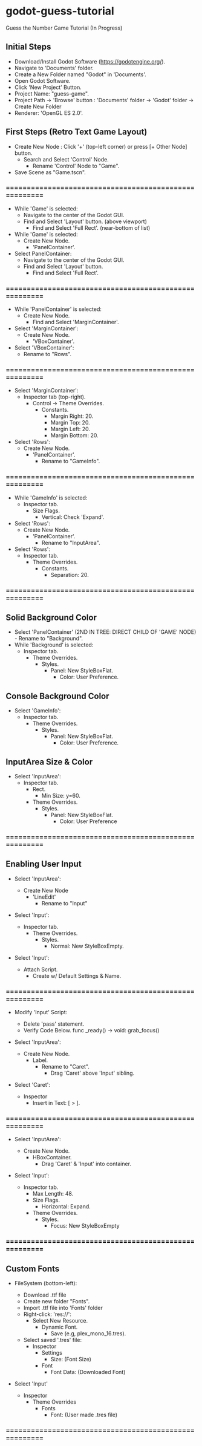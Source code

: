 # godot-guess-tutorial
Guess the Number Game Tutorial (In Progress)

## Initial Steps
- Download/Install Godot Software (https://godotengine.org/).
- Navigate to 'Documents' folder.
- Create a New Folder named "Godot" in 'Documents'.
- Open Godot Software.
- Click 'New Project' Button.
- Project Name: "guess-game".
- Project Path -> 'Browse' button : 'Documents' folder -> 'Godot' folder -> Create New Folder
- Renderer: 'OpenGL ES 2.0'.

## First Steps (Retro Text Game Layout)
- Create New Node : Click '+' (top-left corner) or press [+ Other Node] button.
  - Search and Select 'Control' Node.
    - Rename 'Control' Node to "Game".
- Save Scene as "Game.tscn".
### ======================================================
- While 'Game' is selected:
  - Navigate to the center of the Godot GUI.
  - Find and Select 'Layout' button. (above viewport)
    - Find and Select 'Full Rect'. (near-bottom of list)
- While 'Game' is selected:
  - Create New Node.
    - 'PanelContainer'.
- Select PanelContainer:
  - Navigate to the center of the Godot GUI.
  - Find and Select 'Layout' button.
    - Find and Select 'Full Rect'.
### ======================================================    
- While 'PanelContainer' is selected:
  - Create New Node.
    - Find and Select 'MarginContainer'.
- Select 'MarginContainer':
  - Create New Node.
    - 'VBoxContainer'.
- Select 'VBoxContainer':
  - Rename to "Rows".
### ======================================================
- Select 'MarginContainer':
  - Inspector tab (top-right).
    - Control -> Theme Overrides.
      - Constants.
        - Margin Right: 20.
        - Margin Top: 20.
        - Margin Left: 20.
        - Margin Bottom: 20.
- Select 'Rows':
  - Create New Node.
    - 'PanelContainer'.
      - Rename to "GameInfo". 
### ======================================================
- While 'GameInfo' is selected:
  - Inspector tab.
    - Size Flags. 
      - Vertical: Check 'Expand'.
- Select 'Rows':
  - Create New Node.
    - 'PanelContainer'.
      - Rename to "InputArea".
- Select 'Rows':
  - Inspector tab.
    - Theme Overrides.
      - Constants.
        - Separation: 20.
### ======================================================
          

## Solid Background Color
- Select 'PanelContainer' (2ND IN TREE: DIRECT CHILD OF 'GAME' NODE)  
      - Rename to "Background".
- While 'Background' is selected:
  - Inspector tab.
    - Theme Overrides.
      - Styles.
        - Panel: New StyleBoxFlat.
          - Color: User Preference.

## Console Background Color 
- Select 'GameInfo':
  - Inspector tab.
    - Theme Overrides.
      - Styles.
        - Panel: New StyleBoxFlat.
          - Color: User Preference.

## InputArea Size & Color
- Select 'InputArea':
  - Inspector tab.
    - Rect.
      - Min Size: y=60.
    - Theme Overrides.
      - Styles.
        - Panel: New StyleBoxFlat.
          - Color: User Preference 
          
          
### ======================================================


## Enabling User Input
- Select 'InputArea':
  - Create New Node
    - 'LineEdit'
      - Rename to "Input"
      
- Select 'Input':
  - Inspector tab.
    - Theme Overrides.
      - Styles. 
        - Normal: New StyleBoxEmpty.
        
- Select 'Input':
  - Attach Script.
    - Create w/ Default Settings & Name.

### ======================================================


- Modify 'Input' Script:
  - Delete 'pass' statement.
  - Verify Code Below.
    func _ready() -> void:
	      grab_focus()

- Select 'InputArea':
  - Create New Node.
    - Label.
      - Rename to "Caret".
        - Drag 'Caret' above 'Input' sibling.
        
- Select 'Caret':
  - Inspector
    - Insert in Text: [ > ].
    
### ======================================================
    
- Select 'InputArea':
  - Create New Node.
    - HBoxContainer.
      - Drag 'Caret' & 'Input' into container.
      
- Select 'Input':
  - Inspector tab.
    - Max Length: 48.
    - Size Flags.
      - Horizontal: Expand.
    - Theme Overrides.
      - Styles.
        - Focus: New StyleBoxEmpty
      
    
### ======================================================

## Custom Fonts

- FileSystem (bottom-left):
	- Download .ttf file 
	- Create new folder "Fonts".
	- Import .ttf file into 'Fonts' folder
	- Right-click: 'res://':
		- Select New Resource.
			- Dynamic Font.
				- Save (e.g, plex_mono_16.tres).
  - Select saved '.tres' file:
  	- Inspector
  		- Settings
  			- Size: (Font Size)  	
  		- Font
  			- Font Data: (Downloaded Font)   

- Select 'Input'
	- Inspector
		- Theme Overrides
			- Fonts
				- Font: (User made .tres file)  

    
### ======================================================  





























